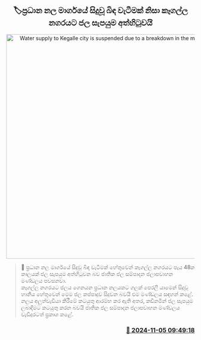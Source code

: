<p align='center'><b><h2 align='center' title='Water supply to Kegalle city is suspended due to a breakdown in the main pipeline'>🏷ප්‍රධාන නල මාර්ගයේ සිදුවූ බිඳ වැටීමක් නිසා කෑගල්ල නගරයට ජල සැපයුම අත්හිටුවයි</h2></b></p>
<p align='center'><img src='https://helakuru.sgp1.cdn.digitaloceanspaces.com/esana/images/lib/water-cut-new[1].jpg' width='600' alt='Water supply to Kegalle city is suspended due to a breakdown in the main pipeline'></p>

>📝 ප්‍රධාන නල මාර්ගයේ සිදුවූ බිඳ වැටීමක් හේතුවෙන් කෑගල්ල නගරයට පැය 48ක කාලයක් ජල සැපයුම අත්හිටුවන බව ජාතික ජල සම්පාදන ජලාපවාහන මණ්ඩලය පවසනවා.<br>කෑගල්ල නගරයට ජලය ගෙනයන ප්‍රධාන නලයකට ගලක් පෙරලී යාමෙන් සිදුවූ හානිය හේතුවෙන් මෙම ජල කප්පාදුව සිදුවන බවයි එම මණ්ඩලය සඳහන් කළේ.<br>නලය අලුත්වැඩියා කිරීමේ කටයුතු ආරම්භ කර ඇති අතර, කඩිනමින් ජල සැපයුම ලබාදීමට කටයුතු කරන බවයි ජාතික ජල සම්පාදන ජලාපවාහන මණ්ඩලය වැඩිදුරටත් ප්‍රකාශ කළේ.<br>

<h3 align='right'><a href='https://www.helakuru.lk/esana/p/104752/'>📅 2024-11-05 09:49:18</a></h3>
